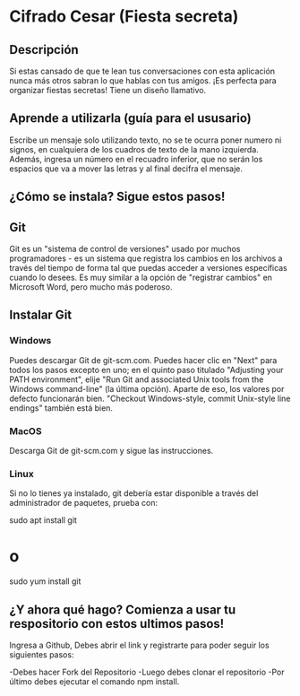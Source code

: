 <h1> Cifrado Cesar (Fiesta secreta) </h1>
<h2>Descripción </h2>
<p>Si estas cansado de que te lean tus conversaciones con esta aplicación nunca más otros sabran lo que hablas con tus amigos. ¡Es perfecta para organizar fiestas secretas! Tiene un diseño llamativo.
</p>
<h2>Aprende a utilizarla (guía para el ususario)</h2>
<p> Escribe un mensaje solo utilizando texto, no se te ocurra poner numero ni signos, en cualquiera de los cuadros de texto de la mano izquierda. Además, ingresa un número en el recuadro inferior, que no serán los espacios que va a mover las letras y al final decifra el mensaje.
</p>
<h2>¿Cómo se instala? Sigue estos pasos!</h2>

<h2>Git</h2>
Git es un "sistema de control de versiones" usado por muchos programadores - es un sistema que registra los cambios en los archivos a través del tiempo de forma tal que puedas acceder a versiones específicas cuando lo desees. Es muy similar a la opción de "registrar cambios" en Microsoft Word, pero mucho más poderoso.

<h2>Instalar Git </h2>
<h3> Windows </h3>
Puedes descargar Git de git-scm.com. Puedes hacer clic en "Next" para todos los pasos excepto en uno; en el quinto paso titulado "Adjusting your PATH environment", elije "Run Git and associated Unix tools from the Windows command-line" (la última opción). Aparte de eso, los valores por defecto funcionarán bien. "Checkout Windows-style, commit Unix-style line endings" también está bien.

<h3>MacOS </h3>
Descarga Git de git-scm.com y sigue las instrucciones.

<h3> Linux </h3>
Si no lo tienes ya instalado, git debería estar disponible a través del administrador de paquetes, prueba con:

sudo apt install git
# o
sudo yum install git

<h2>¿Y ahora qué hago? Comienza a usar tu respositorio con estos ultimos pasos!</h2>

Ingresa a Github, Debes abrir el link y registrarte para poder seguir los siguientes pasos:

-Debes hacer Fork del Repositorio
-Luego debes clonar el repositorio
-Por último debes ejecutar el comando npm install.
